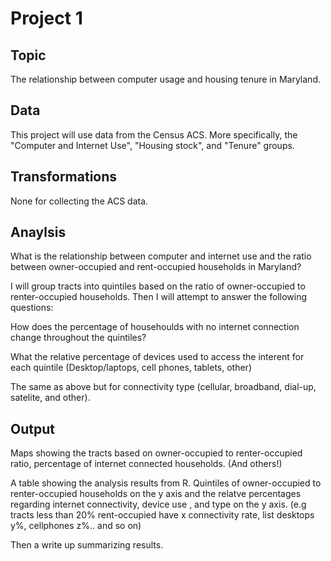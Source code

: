 # Project 1

## Topic
The relationship between computer usage and housing tenure in Maryland.

## Data
This project will use data from the Census ACS. More specifically, the "Computer and Internet Use", "Housing stock", and "Tenure" groups. 

## Transformations
None for collecting the ACS data. 

## Anaylsis
What is the relationship between computer and internet use and the ratio between owner-occupied and rent-occupied households in Maryland?

I will group tracts into quintiles based on the ratio of owner-occupied to renter-occupied households. Then I will attempt to answer the following questions:

How does the percentage of househoulds with no internet connection change throughout the quintiles?

What the relative percentage of devices used to access the interent for each quintile (Desktop/laptops, cell phones, tablets, other) 

The same as above but for connectivity type (cellular, broadband, dial-up, satelite, and other). 


## Output
Maps showing the tracts based on owner-occupied to renter-occupied ratio, percentage of internet connected households. (And others!)

A table showing the analysis results from R. Quintiles of owner-occupied to renter-occupied households on the y axis and the relatve percentages regarding internet connectivity, device use , and type on the y axis. (e.g tracts less than 20% rent-occupied have x connectivity rate, list desktops y%, cellphones z%.. and so on) 

Then a write up summarizing results. 

